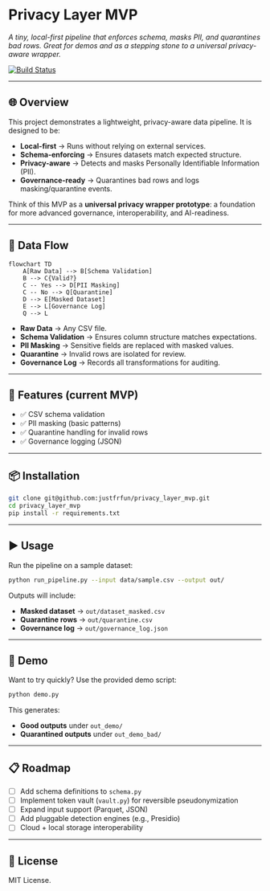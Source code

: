 # Privacy Layer MVP  
*A tiny, local-first pipeline that enforces schema, masks PII, and quarantines bad rows. Great for demos and as a stepping stone to a universal privacy-aware wrapper.*  

[![Build Status](https://github.com/justfrfun/privacy_layer_mvp/actions/workflows/ci.yml/badge.svg)](https://github.com/justfrfun/privacy_layer_mvp/actions/workflows/ci.yml)

---

## 🌐 Overview  
This project demonstrates a lightweight, privacy-aware data pipeline. It is designed to be:  

- **Local-first** → Runs without relying on external services.  
- **Schema-enforcing** → Ensures datasets match expected structure.  
- **Privacy-aware** → Detects and masks Personally Identifiable Information (PII).  
- **Governance-ready** → Quarantines bad rows and logs masking/quarantine events.  

Think of this MVP as a **universal privacy wrapper prototype**: a foundation for more advanced governance, interoperability, and AI-readiness.  

---

## 🔄 Data Flow  

```mermaid
flowchart TD
    A[Raw Data] --> B[Schema Validation]
    B --> C{Valid?}
    C -- Yes --> D[PII Masking]
    C -- No --> Q[Quarantine]
    D --> E[Masked Dataset]
    E --> L[Governance Log]
    Q --> L
```

- **Raw Data** → Any CSV file.  
- **Schema Validation** → Ensures column structure matches expectations.  
- **PII Masking** → Sensitive fields are replaced with masked values.  
- **Quarantine** → Invalid rows are isolated for review.  
- **Governance Log** → Records all transformations for auditing.  

---

## 🚀 Features (current MVP)  

- ✅ CSV schema validation  
- ✅ PII masking (basic patterns)  
- ✅ Quarantine handling for invalid rows  
- ✅ Governance logging (JSON)  

---

## 📦 Installation  

```bash
git clone git@github.com:justfrfun/privacy_layer_mvp.git
cd privacy_layer_mvp
pip install -r requirements.txt
```

---

## ▶️ Usage  

Run the pipeline on a sample dataset:  

```bash
python run_pipeline.py --input data/sample.csv --output out/
```

Outputs will include:  

- **Masked dataset** → `out/dataset_masked.csv`  
- **Quarantine rows** → `out/quarantine.csv`  
- **Governance log** → `out/governance_log.json`  

---

## 🧪 Demo  

Want to try quickly? Use the provided demo script:  

```bash
python demo.py
```

This generates:  

- **Good outputs** under `out_demo/`  
- **Quarantined outputs** under `out_demo_bad/`  

---

## 📋 Roadmap  

- [ ] Add schema definitions to `schema.py`  
- [ ] Implement token vault (`vault.py`) for reversible pseudonymization  
- [ ] Expand input support (Parquet, JSON)  
- [ ] Add pluggable detection engines (e.g., Presidio)  
- [ ] Cloud + local storage interoperability  

---

## 📜 License  

MIT License.  
